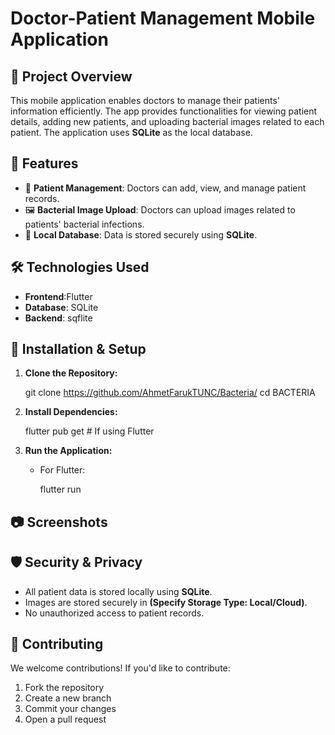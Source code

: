 # Doctor-Patient Management Mobile Application

## 📌 Project Overview
This mobile application enables doctors to manage their patients' information efficiently. The app provides functionalities for viewing patient details, adding new patients, and uploading bacterial images related to each patient. The application uses **SQLite** as the local database.

## 📱 Features
- 🏥 **Patient Management**: Doctors can add, view, and manage patient records.
- 🖼 **Bacterial Image Upload**: Doctors can upload images related to patients' bacterial infections.
- 📂 **Local Database**: Data is stored securely using **SQLite**.

## 🛠 Technologies Used
- **Frontend**:Flutter
- **Database**: SQLite
- **Backend**: sqflite

## 🚀 Installation & Setup
1. **Clone the Repository:**
   
   git clone https://github.com/AhmetFarukTUNC/Bacteria/
   cd BACTERIA
  
2. **Install Dependencies:**
   
   
   flutter pub get # If using Flutter
   
3. **Run the Application:**
   
   - For Flutter:
     
     flutter run

## 📷 Screenshots


## 🛡 Security & Privacy
- All patient data is stored locally using **SQLite**.
- Images are stored securely in **(Specify Storage Type: Local/Cloud)**.
- No unauthorized access to patient records.

## 🤝 Contributing
We welcome contributions! If you'd like to contribute:
1. Fork the repository
2. Create a new branch 
3. Commit your changes
4. Open a pull request



